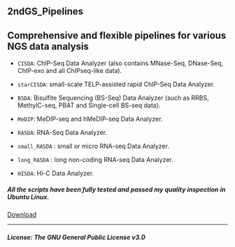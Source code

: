 2ndGS_Pipelines
---------------     
Comprehensive and flexible pipelines for various NGS data analysis
---------------                                                                  

+ `CISDA`: ChIP-Seq Data Analyzer (also contains MNase-Seq, DNase-Seq, ChIP-exo and all ChIPseq-like data).              

+ `starCISDA`: small-scale TELP-assisted rapid ChIP-Seq Data Analyzer.              
                                                                  
+ `BSDA`:  Bisulfite Sequencing (BS-Seq) Data Analyzer (such as RRBS, MethylC-seq, PBAT and Single-cell BS-seq data).     
                                                                     
+ `MeDIP`: MeDIP-seq and hMeDIP-seq Data Analyzer.                       
                                                                   
+ `RASDA`: RNA-Seq Data Analyzer.  
                                      
+ `small_RASDA` : small or micro RNA-seq Data Analyzer.                          
                                                                                          
+ `long_RASDA` : long non-coding RNA-seq Data Analyzer.                                     
                                                                                                                   
+ `HISDA`: Hi-C Data Analyzer.                        
                               
   
                                                               
                                                                                    
#####  All the scripts have been fully tested and passed my quality inspection in Ubuntu Linux.                                                                                              
[Download](https://github.com/CTLife/2ndGS_Pipelines/releases)               
                                                                                                                          
---------------------------------------------------------------------------------------------  
               
                                           
##### License: The GNU General Public License v3.0                    
                                                                         
